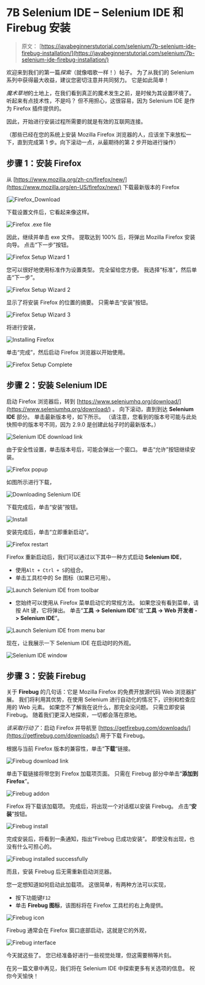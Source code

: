 # 7B Selenium IDE – Selenium IDE 和 Firebug 安装

> 原文： [https://javabeginnerstutorial.com/selenium/7b-selenium-ide-firebug-installation/](https://javabeginnerstutorial.com/selenium/7b-selenium-ide-firebug-installation/)

欢迎来到我们的第一篇*探索*（就像唱歌一样！）帖子。 为了从我们的 Selenium 系列中获得最大收益，建议您密切注意并共同努力。 它是如此简单！

*魔术草地*的土地上，在我们看到真正的魔术发生之前，是时候为其设置环境了。 听起来有点技术性，不是吗？ 但不用担心，这很容易，因为 Selenium IDE 是作为 Firefox 插件提供的。

因此，开始进行安装过程所需要的就是有效的互联网连接。

（那些已经在您的系统上安装 Mozilla Firefox 浏览器的人，应该坐下来放松一下，直到完成第 1 步。向下滚动一点，从最期待的第 2 步开始进行操作）

## 步骤 1：安装 Firefox

从 [https://www.mozilla.org/zh-cn/firefox/new/](https://www.mozilla.org/en-US/firefox/new/) 下载最新版本的 Firefox

[![Firefox_Download](img/02bd3a668c1d9c0d492b54ad13fd2d3f.png)

下载设置文件后，它看起来像这样。

![Firefox .exe file](img/914298339f17ebc56235411b9a2315e1.png)

因此，继续并单击 exe 文件。 提取达到 100% 后，将弹出 Mozilla Firefox 安装向导。 点击“下一步”按钮。

![Firefox Setup Wizard 1](img/e632b3b7f694e709b33bf13c183582d5.png)

您可以很好地使用标准作为设置类型。 完全留给您方便。 我选择“标准”，然后单击“下一步”。

![Firefox Setup Wizard 2](img/3d3159103f060a91c2039d00e300f47c.png)

显示了将安装 Firefox 的位置的摘要。 只需单击“安装”按钮。

![Firefox Setup Wizard 3](img/f982a200cd5e54b284b967feddde2785.png)

将进行安装，

![Installing Firefox](img/de3bdeb47e4ae122b90a3d8614ad9596.png)

单击“完成”，然后启动 Firefox 浏览器以开始使用。

![Firefox Setup Complete](img/c15aceef3a1fd2ce3274c69021a7576e.png)

## 步骤 2：安装 Selenium IDE

启动 Firefox 浏览器后，转到 [https://www.seleniumhq.org/download/](https://www.seleniumhq.org/download/) 。 向下滚动，直到到达 **Selenium IDE** 部分。 单击最新版本号，如下所示。 （请注意，您看到的版本号可能与此处快照中的版本号不同，因为 2.9.0 是创建此帖子时的最新版本。）

![Selenium IDE download link](img/d605cdb13489decde91ee24f8344f8d2.png)

由于安全性设置，单击版本号后，可能会弹出一个窗口。 单击“允许”按钮继续安装。

![Firefox popup](img/b78749d97570c911168b97a4691e2e19.png)

如图所示进行下载，

![Downloading Selenium IDE](img/17b8811e045e5301bec03b0eeab7c46f.png)

下载完成后，单击“安装”按钮。

![Install](img/6d2a77e9e493785572bd0bacb91a313c.png)

安装完成后，单击“立即重新启动”。

![Firefox restart](img/f0c645be21e2391078570196818d04b3.png)

Firefox 重新启动后，我们可以通过以下其中一种方式启动 **Selenium IDE**，

*   使用`Alt + Ctrl + S`的组合。
*   单击工具栏中的 Se 图标（如果已可用）。

![Launch Selenium IDE from toolbar](img/5a393209bd94853a3512b68abf604f12.png)

*   您始终可以使用从 Firefox 菜单启动它的常规方法。 如果您没有看到菜单，请按 Alt 键，它将弹出。 单击“**工具 -> Selenium IDE**”或“**工具 -> Web 开发者 -> Selenium IDE**”。

![Launch Selenium IDE from menu bar](img/0abfa248b9d95713feeb2ceefacc9f2a.png)

现在，让我展示一下 Selenium IDE 在启动时的外观。

![Selenium IDE window](img/cad46546764238b41c604fafc57cb5bd.png)

## 步骤 3：安装 Firebug

关于 **Firebug** 的几句话：它是 Mozilla Firefox 的免费开放源代码 Web 浏览器扩展。 我们将利用其优势，在使用 Selenium 进行自动化的情况下，识别和检查应用的 Web 元素。 如果您不了解我在说什么，那完全没问题。 只需立即安装 Firebug。 随着我们更深入地探索，一切都会落在原地。

*该采取行动了*：启动 Firefox 并导航至 [https://getfirebug.com/downloads/](https://getfirebug.com/downloads/) 用于下载 Firebug。

根据与当前 Firefox 版本的兼容性，单击“**下载**”链接。

![Firebug download link](img/c4e421fb7838d6e3632b572041c4fd0a.png)

单击下载链接将带您到 Firefox 加载项页面。 只需在 Firebug 部分中单击“**添加到 Firefox**”。

![Firebug addon](img/b9ecb01bb460fb4bdff680d998185621.png)

Firefox 将下载该加载项。 完成后，将出现一个对话框以安装 Firebug。 点击“**安装**”按钮。

![Firebug install](img/e8dac3778c53038939a2d8a8670ec959.png)

完成安装后，将看到一条通知，指出“Firebug 已成功安装”。 即使没有出现，也没有什么可担心的。

![Firebug installed successfully](img/8c369137d2d02e475ac7ab671de5c65a.png)

而且，安装 Firebug 后无需重新启动浏览器。

您一定想知道如何启动此加载项。 这很简单，有两种方法可以实现，

*   按下功能键`F12`
*   单击 **Firebug 图标**，该图标将在 Firefox 工具栏的右上角提供。

![Firebug icon](img/56fc5ea040656d3d4bf96d347c74f353.png)

Firebug 通常会在 Firefox 窗口底部启动，这就是它的外观，

![Firebug interface](img/bfbeb2d30beaf42b4e2e9a211c48121a.png)

今天就这些了。 您已经准备好进行一些视觉处理，但这需要稍等片刻。

在另一篇文章中再见，我们将在 Selenium IDE 中探索更多有关选项的信息。 祝你今天愉快！

